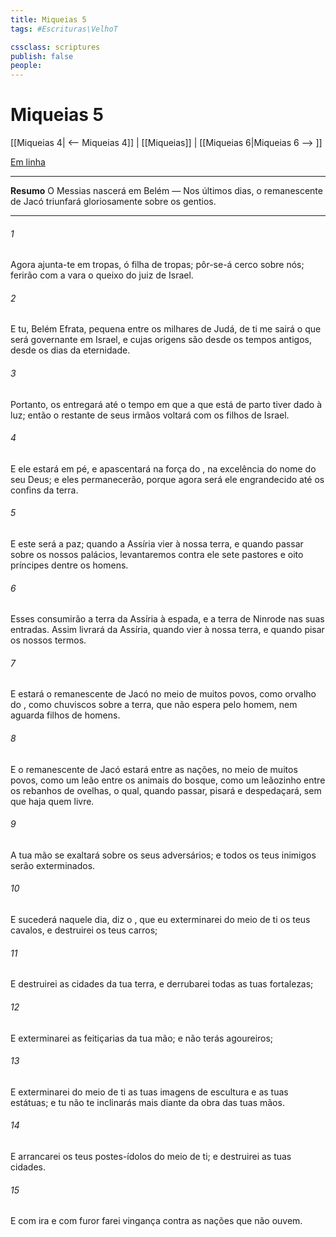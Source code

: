 ```yaml
---
title: Miqueias 5
tags: #Escrituras\VelhoT

cssclass: scriptures
publish: false
people:
---
```


# Miqueias 5
[[Miqueias 4| <-- Miqueias 4]] | [[Miqueias]] | [[Miqueias 6|Miqueias 6 --> ]]

[Em linha](https://churchofjesuschrist.org/study/scriptures/ot/micah/5?lang=por)

---
__Resumo__
O Messias nascerá em Belém — Nos últimos dias, o remanescente de Jacó triunfará gloriosamente sobre os gentios.

---
###### 1 
Agora ajunta-te em tropas, ó filha de tropas; pôr-se-á cerco sobre nós; ferirão com a vara o queixo do juiz de Israel.

###### 2 
E tu, Belém Efrata,  pequena entre os milhares de Judá, de ti me sairá o que será governante em Israel, e cujas origens são desde os tempos antigos, desde os dias da eternidade.

###### 3 
Portanto, os entregará até o tempo em que a que está de parto tiver dado à luz; então o restante de seus irmãos voltará com os filhos de Israel.

###### 4 
E ele estará em pé, e apascentará  na força do , na excelência do nome do  seu Deus; e eles permanecerão, porque agora será ele engrandecido até os confins da terra.

###### 5 
E este será a paz; quando a Assíria vier à nossa terra, e quando passar sobre os nossos palácios, levantaremos contra ele sete pastores e oito príncipes dentre os homens.

###### 6 
Esses consumirão a terra da Assíria à espada, e a terra de Ninrode nas suas entradas. Assim  livrará da Assíria, quando vier à nossa terra, e quando pisar os nossos termos.

###### 7 
E estará o remanescente de Jacó no meio de muitos povos, como orvalho do , como  chuviscos sobre a terra, que não espera pelo homem, nem aguarda filhos de homens.

###### 8 
E o remanescente de Jacó estará entre as nações, no meio de muitos povos, como um leão entre os animais do bosque, como um leãozinho entre os rebanhos de ovelhas, o qual, quando passar, pisará e despedaçará, sem que haja quem  livre.

###### 9 
A tua mão se exaltará sobre os seus adversários; e todos os teus inimigos serão exterminados.

###### 10 
E sucederá naquele dia, diz o , que eu exterminarei do meio de ti os teus cavalos, e destruirei os teus carros;

###### 11 
E destruirei as cidades da tua terra, e derrubarei todas as tuas fortalezas;

###### 12 
E exterminarei as feitiçarias da tua mão; e não terás agoureiros;

###### 13 
E exterminarei do meio de ti as tuas imagens de escultura e as tuas estátuas; e tu não te inclinarás mais diante da obra das tuas mãos.

###### 14 
E arrancarei os teus postes-ídolos do meio de ti; e destruirei as tuas cidades.

###### 15 
E com ira e com furor farei vingança contra as nações que não ouvem.

